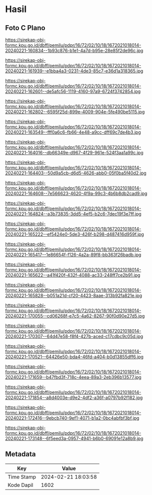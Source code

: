# Hasil

## Foto C Plano

https://sirekap-obj-formc.kpu.go.id/dbff/pemilu/pdpr/16/72/02/10/18/1672021018014-20240221-160834--1b93c876-b1e1-4a7d-b95e-28e85f2de96c.jpg

https://sirekap-obj-formc.kpu.go.id/dbff/pemilu/pdpr/16/72/02/10/18/1672021018014-20240221-161939--e1bba4a3-0231-4de3-85c7-e36d1a318365.jpg

https://sirekap-obj-formc.kpu.go.id/dbff/pemilu/pdpr/16/72/02/10/18/1672021018014-20240221-162601--de5afc56-1119-4160-97a9-6724f3742854.jpg

https://sirekap-obj-formc.kpu.go.id/dbff/pemilu/pdpr/16/72/02/10/18/1672021018014-20240221-162802--6595f25d-899e-4009-904e-5fe490be5115.jpg

https://sirekap-obj-formc.kpu.go.id/dbff/pemilu/pdpr/16/72/02/10/18/1672021018014-20240221-163549--fff0a6c6-fb66-4e48-a9cc-dff69c7de4b3.jpg

https://sirekap-obj-formc.kpu.go.id/dbff/pemilu/pdpr/16/72/02/10/18/1672021018014-20240221-164016--db66349e-d967-4f29-961e-524f3aa1a99c.jpg

https://sirekap-obj-formc.kpu.go.id/dbff/pemilu/pdpr/16/72/02/10/18/1672021018014-20240221-164403--50d9a5cb-d6d5-4626-abb0-05f0ba5f40d2.jpg

https://sirekap-obj-formc.kpu.go.id/dbff/pemilu/pdpr/16/72/02/10/18/1672021018014-20240221-164608--7e566623-4620-4f9a-99c3-4b6b8db2cad9.jpg

https://sirekap-obj-formc.kpu.go.id/dbff/pemilu/pdpr/16/72/02/10/18/1672021018014-20240221-164824--a3b73835-3dd5-4ef5-b2c6-7dec19f3e7ff.jpg

https://sirekap-obj-formc.kpu.go.id/dbff/pemilu/pdpr/16/72/02/10/18/1672021018014-20240221-165222--ef5424e0-5de3-426f-b298-d487416d959f.jpg

https://sirekap-obj-formc.kpu.go.id/dbff/pemilu/pdpr/16/72/02/10/18/1672021018014-20240221-165417--1e86654f-f126-4a2a-89f8-bb363f26badb.jpg

https://sirekap-obj-formc.kpu.go.id/dbff/pemilu/pdpr/16/72/02/10/18/1672021018014-20240221-165622--a41f420f-432f-4088-ac33-248ff7ce2b91.jpg

https://sirekap-obj-formc.kpu.go.id/dbff/pemilu/pdpr/16/72/02/10/18/1672021018014-20240221-165828--b051a21d-cf20-4423-8aae-313b92fa821e.jpg

https://sirekap-obj-formc.kpu.go.id/dbff/pemilu/pdpr/16/72/02/10/18/1672021018014-20240221-170055--cd06268f-e7c5-4a62-8267-90f0d90e27d5.jpg

https://sirekap-obj-formc.kpu.go.id/dbff/pemilu/pdpr/16/72/02/10/18/1672021018014-20240221-170307--64d47e58-f8f4-427b-aced-c17cdbc9c05d.jpg

https://sirekap-obj-formc.kpu.go.id/dbff/pemilu/pdpr/16/72/02/10/18/1672021018014-20240221-170521--64426e50-bda4-46fd-a404-b0d13855dff6.jpg

https://sirekap-obj-formc.kpu.go.id/dbff/pemilu/pdpr/16/72/02/10/18/1672021018014-20240221-171659--b47fbd3f-718c-4eea-89a3-2eb396b13577.jpg

https://sirekap-obj-formc.kpu.go.id/dbff/pemilu/pdpr/16/72/02/10/18/1672021018014-20240221-171854--a8d4003e-d9e2-4df2-a36f-a0797b92f182.jpg

https://sirekap-obj-formc.kpu.go.id/dbff/pemilu/pdpr/16/72/02/10/18/1672021018014-20240221-172416--9ebcb740-9ef1-4071-b1a2-0bc4abfbf3bf.jpg

https://sirekap-obj-formc.kpu.go.id/dbff/pemilu/pdpr/16/72/02/10/18/1672021018014-20240221-173148--6f5eed3a-0957-4941-b6b0-69091e12a8b9.jpg


## Metadata

| Key        | Value               |
| ---------- | ------------------- |
| Time Stamp | 2024-02-21 18:03:58 |
| Kode Dapil | 1602                |



